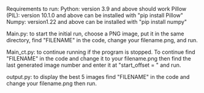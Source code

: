 Requirements to run: 
Python: version 3.9 and above should work
Pillow (PIL): version 10.1.0 and above can be installed with "pip install Pillow"
Numpy: version1.22 and above can be installed with "pip install numpy"


Main.py: to start the initial run, choose a PNG image, put it in the same directory, find "FILENAME" in the code, change your filename.png, and run.

Main_ct.py: to continue running if the program is stopped. To continue find "FILENAME" in the code and change it to your filename.png then find the last generated image number and enter it at "start_offset = " and run.

output.py: to display the best 5 images find "FILENAME" in the code and change your filename.png then run.
